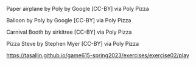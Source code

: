 Paper airplane by Poly by Google [CC-BY] via Poly Pizza

Balloon by Poly by Google [CC-BY] via Poly Pizza

Carnival Booth by sirkitree [CC-BY] via Poly Pizza

Pizza Steve by Stephen Myer [CC-BY] via Poly Pizza

https://tasallin.github.io/game615-spring2023/exercises/exercise02/play
